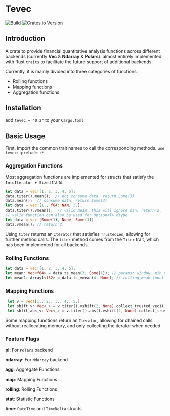 # Tevec
[![Build](https://github.com/teamon9161/tevec/workflows/Build/badge.svg)](https://github.com/teamon9161/tevec/actions)
[![Crates.io Version](https://img.shields.io/crates/v/tevec)](https://docs.rs/tevec/latest/tevec/)

## Introduction
A crate to provide financial quantitative analysis functions across different backends (currently **Vec** & **Ndarray** & **Polars**). almost entirely implemented with Rust `traits` to facilitate the future support of additional backends.

Currently, it is mainly divided into three categories of functions:
* Rolling functions
* Mapping functions
* Aggregation functions

## Installation
add `tevec = "0.2"` to your `Cargo.toml`

## Basic Usage
First, import the common trait names to call the corresponding methods.
`use tevec::prelude::*`

### Aggregation Functions
Most aggregation functions are implemented for structs that satisfy the `IntoIterator + Sized` traits.
```rust
let data = vec![1, 2, 3, 4, 5];
data.titer().mean();  // not consume data, return Some(3)
data.mean();  // consume data, return Some(3)
let data = vec![1., f64::NAN, 3.];
data.titer().vmean();  // valid mean, this will ignore nan, return 2.
// valid function can also be used for Option<T> dtype
let data = vec![Some(1), None, Some(3)]
data.vmean(); // return 2.
```
Using `titer` returns an `Iterator` that satisfies `TrustedLen`, allowing for further method calls. The `titer` method comes from the `Titer` trait, which has been implemented for all backends.

### Rolling Functions
```rust
let data = vec![1, 2, 3, 4, 5];
let mean: Vec<f64> = data.ts_mean(3, Some(1)); // params: window, min_periods
let mean2: Array1<f32> = data.ts_vmean(4, None); // rolling_mean function ignore none values
```

### Mapping Functions
```rust
 let v = vec![1., 2., 3., 4., 5.];
 let shift_v: Vec<_> = v.titer().vshift(2, None).collect_trusted_vec1();
 let shfit_abs_v: Vec<_> = v.titer().abs().vshift(2, None).collect_trusted_vec1();
```
Some mapping functions return an `Iterator`, allowing for chained calls without reallocating memory, and only collecting the iterator when needed.

### Feature Flags

**pl**: For `Polars` backend

**ndarray**: For `Ndarray` backend


**agg**:  Aggregate Functions

**map**: Mapping Functions

**rolling**: Rolling Functions

**stat**: Statistic Functions


**time**: `DateTime` and `TimeDelta` structs